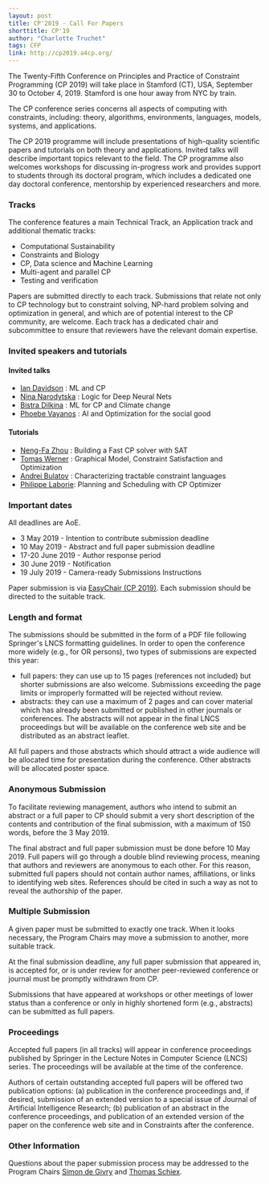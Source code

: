```yaml
---
layout: post
title: CP'2019 - Call For Papers
shorttitle: CP'19
author: "Charlotte Truchet"
tags: CFP 
link: http://cp2019.a4cp.org/
---
```

The Twenty-Fifth Conference on Principles and Practice of Constraint Programming (CP 2019) will take place in Stamford (CT), USA, September 30 to October 4, 2019. Stamford is one hour away from NYC by train.

The CP conference series concerns all aspects of computing with constraints, including: theory, algorithms, environments, languages, models, systems, and applications.

The CP 2019 programme will include presentations of high-quality scientific papers and tutorials on both theory and applications. Invited talks will describe important topics relevant to the field. The CP programme also welcomes workshops for discussing in-progress work and provides support to students through its doctoral program, which includes a dedicated one day doctoral conference, mentorship by experienced researchers and more.

### Tracks

The conference features a main Technical Track, an Application track and additional thematic tracks:

- Computational Sustainability
- Constraints and Biology
- CP, Data science and Machine Learning
- Multi-agent and parallel CP
- Testing and verification

Papers are submitted directly to each track. Submissions that relate not only to CP technology but to constraint solving, NP-hard problem solving and optimization in general, and which are of potential interest to the CP community, are welcome. Each track has a dedicated chair and subcommittee to ensure that reviewers have the relevant domain expertise.

### Invited speakers and tutorials

#### Invited talks

+ [Ian Davidson](http://web.cs.ucdavis.edu/~davidson/) : ML and CP
+ [Nina Narodytska](https://research.vmware.com/researchers/nina-narodytska) : Logic for Deep Neural Nets
+ [Bistra Dilkina](https://www.cc.gatech.edu/people/bistra-dilkina) : ML for CP and Climate change
+ [Phoebe Vayanos](http://www-bcf.usc.edu/~vayanou/) : AI and Optimization for the social good

#### Tutorials

+ [Neng-Fa Zhou](http://www.sci.brooklyn.cuny.edu/~zhou/) : Building a Fast CP solver with SAT
+ [Tomas Werner](http://cmp.felk.cvut.cz/~werner/) : Graphical Model, Constraint Satisfaction and Optimization
+ [Andrei Bulatov](http://www.cs.sfu.ca/~abulatov/) : Characterizing tractable constraint languages
+ [Philippe Laborie](https://researcher.watson.ibm.com/researcher/view.php?person=fr-laborie): Planning and Scheduling with CP Optimizer

### Important dates

All deadlines are AoE.

+ 3 May 2019 - Intention to contribute submission deadline
+ 10 May 2019 - Abstract and full paper submission deadline
+ 17-20 June 2019 - Author response period
+ 30 June 2019 - Notification
+ 19 July 2019 - Camera-ready Submissions Instructions

Paper submission is via [EasyChair (CP 2019)](https://easychair.org/conferences/?conf=cp2019). Each submission should be directed to the suitable track.

### Length and format

The submissions should be submitted in the form of a PDF file following Springer's LNCS formatting guidelines. In order to open the conference more widely (e.g., for OR persons), two types of submissions are expected this year:

+ full papers: they can use up to 15 pages (references not included) but shorter submissions are also welcome. Submissions exceeding the page limits or improperly formatted will be rejected without review.
+ abstracts: they can use a maximum of 2 pages and can cover material which has already been submitted or published in other journals or conferences. The abstracts will not appear in the final LNCS proceedings but will be available on the conference web site and be distributed as an abstract leaflet.

All full papers and those abstracts which should attract a wide audience will be allocated time for presentation during the conference. Other abstracts will be allocated poster space.


### Anonymous Submission

To facilitate reviewing management, authors who intend to submit an abstract or a full paper to CP should submit a very short description of the contents and contribution of the final submission, with a maximum of 150 words, before the 3 May 2019.

The final abstract and full paper submission must be done before 10 May 2019. Full papers will go through a double blind reviewing process, meaning that authors and reviewers are anonymous to each other. For this reason, submitted full papers should not contain author names, affiliations, or links to identifying web sites. References should be cited in such a way as not to reveal the authorship of the paper.

### Multiple Submission

A given paper must be submitted to exactly one track. When it looks necessary, the Program Chairs may move a submission to another, more suitable track.

At the final submission deadline, any full paper submission that appeared in, is accepted for, or is under review for another peer-reviewed conference or journal must be promptly withdrawn from CP.

Submissions that have appeared at workshops or other meetings of lower status than a conference or only in highly shortened form (e.g., abstracts) can be submitted as full papers.

### Proceedings

Accepted full papers (in all tracks) will appear in conference proceedings published by Springer in the Lecture Notes in Computer Science (LNCS) series. The proceedings will be available at the time of the conference.

Authors of certain outstanding accepted full papers will be offered two publication options: (a) publication in the conference proceedings and, if desired, submission of an extended version to a special issue of Journal of Artificial Intelligence Research; (b) publication of an abstract in the conference proceedings, and publication of an extended version of the paper on the conference web site and in Constraints after the conference.

### Other Information

Questions about the paper submission process may be addressed to the Program Chairs [Simon de Givry](mailto:simon.de-givry@inra.fr) and [Thomas Schiex](mailto:schiex.thomas@gmail.com).